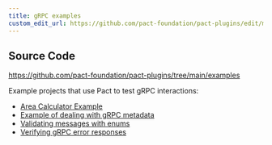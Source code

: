 ```yaml
---
title: gRPC examples
custom_edit_url: https://github.com/pact-foundation/pact-plugins/edit/main/examples/gRPC/README.md
---
```

<!-- This file has been synced from the pact-foundation/pact-plugins repository. Please do not edit it directly. The URL of the source file can be found in the custom_edit_url value above -->

## Source Code

https://github.com/pact-foundation/pact-plugins/tree/main/examples


Example projects that use Pact to test gRPC interactions:

* [Area Calculator Example](https://github.com/pact-foundation/pact-plugins/blob/main/area_calculator)
* [Example of dealing with gRPC metadata](https://github.com/pact-foundation/pact-plugins/blob/main/metadata)
* [Validating messages with enums](https://github.com/pact-foundation/pact-plugins/blob/main/test_enums)
* [Verifying gRPC error responses](https://github.com/pact-foundation/pact-plugins/blob/main/grpc_status)
